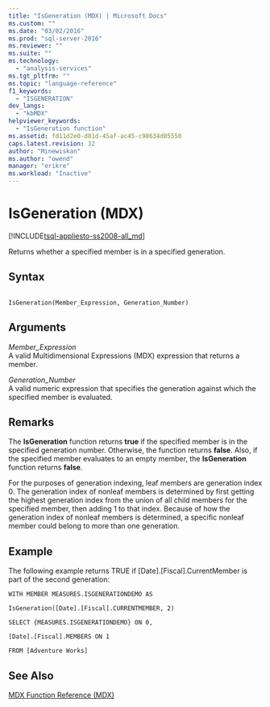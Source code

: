 ```yaml
---
title: "IsGeneration (MDX) | Microsoft Docs"
ms.custom: ""
ms.date: "03/02/2016"
ms.prod: "sql-server-2016"
ms.reviewer: ""
ms.suite: ""
ms.technology: 
  - "analysis-services"
ms.tgt_pltfrm: ""
ms.topic: "language-reference"
f1_keywords: 
  - "ISGENERATION"
dev_langs: 
  - "kbMDX"
helpviewer_keywords: 
  - "IsGeneration function"
ms.assetid: fd11d2e0-d81d-45af-ac45-c98634d05550
caps.latest.revision: 32
author: "Minewiskan"
ms.author: "owend"
manager: "erikre"
ms.workload: "Inactive"
---
```

# IsGeneration (MDX)
[!INCLUDE[tsql-appliesto-ss2008-all_md](../includes/tsql-appliesto-ss2008-all-md.md)]

  Returns whether a specified member is in a specified generation.  
  
## Syntax  
  
```  
  
IsGeneration(Member_Expression, Generation_Number)   
```  
  
## Arguments  
 *Member_Expression*  
 A valid Multidimensional Expressions (MDX) expression that returns a member.  
  
 *Generation_Number*  
 A valid numeric expression that specifies the generation against which the specified member is evaluated.  
  
## Remarks  
 The **IsGeneration** function returns **true** if the specified member is in the specified generation number. Otherwise, the function returns **false**. Also, if the specified member evaluates to an empty member, the **IsGeneration** function returns **false**.  
  
 For the purposes of generation indexing, leaf members are generation index 0. The generation index of nonleaf members is determined by first getting the highest generation index from the union of all child members for the specified member, then adding 1 to that index. Because of how the generation index of nonleaf members is determined, a specific nonleaf member could belong to more than one generation.  
  
## Example  
 The following example returns TRUE if [Date].[Fiscal].CurrentMember is part of the second generation:  
  
 `WITH MEMBER MEASURES.ISGENERATIONDEMO AS`  
  
 `IsGeneration([Date].[Fiscal].CURRENTMEMBER, 2)`  
  
 `SELECT {MEASURES.ISGENERATIONDEMO} ON 0,`  
  
 `[Date].[Fiscal].MEMBERS ON 1`  
  
 `FROM [Adventure Works]`  
  
## See Also  
 [MDX Function Reference &#40;MDX&#41;](../mdx/mdx-function-reference-mdx.md)  
  
  
